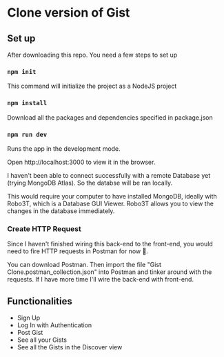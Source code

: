 # Clone version of Gist

## Set up

After downloading this repo. You need a few steps to set up
### `npm init`

This command will initialize the project as a NodeJS project

### `npm install`

Download all the packages and dependencies specified in package.json

### `npm run dev`

Runs the app in the development mode.

Open http://localhost:3000 to view it in the browser.

I haven't been able to connect successfully with a remote Database yet (trying MongoDB Atlas). So the databse will be ran locally.

This would require your computer to have installed MongoDB, ideally with Robo3T, which is a Database GUI Viewer. Robo3T allows you to view the changes in the database immediately.

### Create HTTP Request

Since I haven't finished wiring this back-end to the front-end, you would need to fire HTTP requests in Postman for now 🙁. 

You can download Postman. Then import the file "Gist Clone.postman_collection.json" into Postman and tinker around with the requests. If I have more time I'll wire the back-end with front-end.


## Functionalities
- Sign Up
- Log In with Authentication
- Post Gist
- See all your Gists
- See all the Gists in the Discover view

